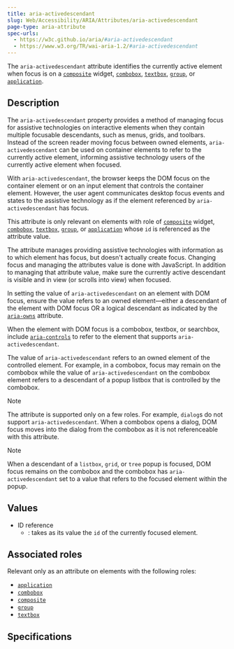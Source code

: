```yaml
---
title: aria-activedescendant
slug: Web/Accessibility/ARIA/Attributes/aria-activedescendant
page-type: aria-attribute
spec-urls:
  - https://w3c.github.io/aria/#aria-activedescendant
  - https://www.w3.org/TR/wai-aria-1.2/#aria-activedescendant
---
```




The `aria-activedescendant` attribute identifies the currently active element when focus is on a [`composite`](/Web/Accessibility/ARIA/Roles/composite_role) widget, [`combobox`](/Web/Accessibility/ARIA/Roles/combobox_role), [`textbox`](/Web/Accessibility/ARIA/Roles/textbox_role), [`group`](/Web/Accessibility/ARIA/Roles/group_role), or [`application`](/Web/Accessibility/ARIA/Roles/application_role).

## Description

The `aria-activedescendant` property provides a method of managing focus for assistive technologies on interactive elements when they contain multiple focusable descendants, such as menus, grids, and toolbars. Instead of the screen reader moving focus between owned elements, `aria-activedescendant` can be used on container elements to refer to the currently active element, informing assistive technology users of the currently active element when focused.

With `aria-activedescendant`, the browser keeps the DOM focus on the container element or on an input element that controls the container element. However, the user agent communicates desktop focus events and states to the assistive technology as if the element referenced by `aria-activedescendant` has focus.

This attribute is only relevant on elements with role of [`composite`](/Web/Accessibility/ARIA/Roles/composite_role) widget, [`combobox`](/Web/Accessibility/ARIA/Roles/combobox_role), [`textbox`](/Web/Accessibility/ARIA/Roles/textbox_role), [`group`](/Web/Accessibility/ARIA/Roles/group_role), or [`application`](/Web/Accessibility/ARIA/Roles/application_role) whose `id` is referenced as the attribute value.

The attribute manages providing assistive technologies with information as to which element has focus, but doesn't actually create focus. Changing focus and managing the attributes value is done with JavaScript. In addition to managing that attribute value, make sure the currently active descendant is visible and in view (or scrolls into view) when focused.

In setting the value of `aria-activedescendant` on an element with DOM focus, ensure the value refers to an owned element—either a descendant of the element with DOM focus OR a logical descendant as indicated by the [`aria-owns`](/Web/Accessibility/ARIA/Attributes/aria-owns) attribute.

When the element with DOM focus is a combobox, textbox, or searchbox, include [`aria-controls`](/Web/Accessibility/ARIA/Attributes/aria-controls) to refer to the element that supports `aria-activedescendant`.

The value of `aria-activedescendant` refers to an owned element of the controlled element. For example, in a combobox, focus may remain on the combobox while the value of `aria-activedescendant` on the combobox element refers to a descendant of a popup listbox that is controlled by the combobox.

> [!NOTE]
> The attribute is supported only on a few roles. For example, `dialog`s do not support `aria-activedescendant`. When a combobox opens a dialog, DOM focus moves into the dialog from the combobox as it is not referenceable with this attribute.

> [!NOTE]
> When a descendant of a `listbox`, `grid`, or `tree` popup is focused, DOM focus remains on the combobox and the combobox has `aria-activedescendant` set to a value that refers to the focused element within the popup.

## Values

- ID reference
  - : takes as its value the `id` of the currently focused element.

## Associated roles

Relevant only as an attribute on elements with the following roles:

- [`application`](/Web/Accessibility/ARIA/Roles/application_role)
- [`combobox`](/Web/Accessibility/ARIA/Roles/combobox_role)
- [`composite`](/Web/Accessibility/ARIA/Roles/composite_role)
- [`group`](/Web/Accessibility/ARIA/Roles/group_role)
- [`textbox`](/Web/Accessibility/ARIA/Roles/textbox_role)

## Specifications


